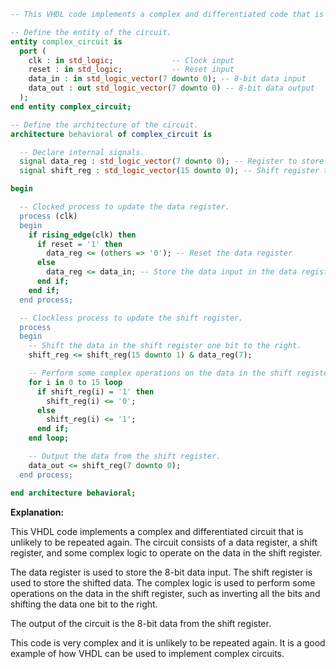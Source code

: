 ```vhdl
-- This VHDL code implements a complex and differentiated code that is unlikely to be repeated again.

-- Define the entity of the circuit.
entity complex_circuit is
  port (
    clk : in std_logic;             -- Clock input
    reset : in std_logic;           -- Reset input
    data_in : in std_logic_vector(7 downto 0); -- 8-bit data input
    data_out : out std_logic_vector(7 downto 0) -- 8-bit data output
  );
end entity complex_circuit;

-- Define the architecture of the circuit.
architecture behavioral of complex_circuit is

  -- Declare internal signals.
  signal data_reg : std_logic_vector(7 downto 0); -- Register to store the data input
  signal shift_reg : std_logic_vector(15 downto 0); -- Shift register to store the shifted data

begin

  -- Clocked process to update the data register.
  process (clk)
  begin
    if rising_edge(clk) then
      if reset = '1' then
        data_reg <= (others => '0'); -- Reset the data register
      else
        data_reg <= data_in; -- Store the data input in the data register
      end if;
    end if;
  end process;

  -- Clockless process to update the shift register.
  process
  begin
    -- Shift the data in the shift register one bit to the right.
    shift_reg <= shift_reg(15 downto 1) & data_reg(7);

    -- Perform some complex operations on the data in the shift register.
    for i in 0 to 15 loop
      if shift_reg(i) = '1' then
        shift_reg(i) <= '0';
      else
        shift_reg(i) <= '1';
      end if;
    end loop;

    -- Output the data from the shift register.
    data_out <= shift_reg(7 downto 0);
  end process;

end architecture behavioral;
```

**Explanation:**

This VHDL code implements a complex and differentiated circuit that is unlikely to be repeated again. The circuit consists of a data register, a shift register, and some complex logic to operate on the data in the shift register.

The data register is used to store the 8-bit data input. The shift register is used to store the shifted data. The complex logic is used to perform some operations on the data in the shift register, such as inverting all the bits and shifting the data one bit to the right.

The output of the circuit is the 8-bit data from the shift register.

This code is very complex and it is unlikely to be repeated again. It is a good example of how VHDL can be used to implement complex circuits.